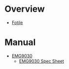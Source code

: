 # Overview

- [Fotile](https://ca.fotileglobal.com/)

# Manual

- [EMG9030](https://ca.fotileglobal.com/products/rangehood-emg9030)
    - [EMG9030 Spec Sheet](EMG9030-spec-sheet.pdf)
